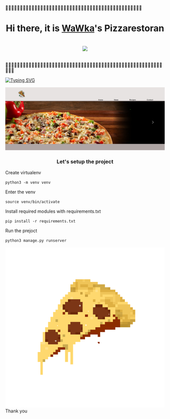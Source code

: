 :pizza::pizza::pizza::pizza::pizza::pizza::pizza::pizza::pizza::pizza::pizza::pizza::pizza::pizza::pizza::pizza::pizza::pizza::pizza::pizza::pizza::pizza::pizza::pizza::pizza::pizza::pizza::pizza::pizza::pizza::pizza::pizza::pizza::pizza::pizza::pizza::pizza::pizza::pizza::pizza::pizza::pizza::pizza::pizza::pizza::pizza::pizza:
<h1 align="center">Hi there, it is <a href="https://piizo.pythonanywhere.com/" target="_blank">WaWka</a>'s Pizzarestoran 
    
<img src="https://github.com/blackcater/blackcater/raw/main/images/Hi.gif" height="32"/></h1>
:pizza::pizza::pizza::pizza::pizza::pizza::pizza::pizza::pizza::pizza::pizza::pizza::pizza::pizza::pizza::pizza::pizza::pizza::pizza::pizza::pizza::pizza::pizza::pizza::pizza::pizza::pizza::pizza::pizza::pizza::pizza::pizza::pizza::pizza::pizza::pizza::pizza::pizza::pizza::pizza::pizza::pizza::pizza::pizza::pizza::pizza::pizza::pizza::pizza::pizza::pizza::pizza::pizza::pizza::pizza::pizza::pizza:


[![Typing SVG](https://readme-typing-svg.herokuapp.com?color=%2336BCF7&lines=/+//+///+////+/////+//////+///////)](https://git.io/typing-svg)</h3>

![Typing PNG](oo.jpg)</h3>
<h3 align="center">Let's setup the project</h3>

Create virtualenv

    python3 -m venv venv

Enter the venv

    source venv/bin/activate

Install required modules with requirements.txt


    pip install -r requirements.txt

Run the prejoct

    python3 manage.py runserver


![Typing PNG](icegif-543.gif)</h3> Thank you
